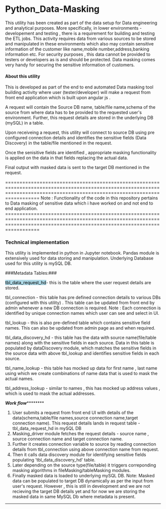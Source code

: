 # Python_Data-Masking
This utility has been created as part of the data setup for Data engineering and analytical purposes.
More specifically, in lower environments - developement and testing , there is a requirement for building and testing the ETL jobs.
This activity requires data from various sources to be stored and manipulated in these environments which also may contain sensitive information of the customer like name,mobile number,address,banking information etc.
For security purposes , this data cannot be provided to testers or developers as is and should be protected. 
Data masking comes very handy for securing the sensitive information of customers.

#### About this utility ####
This is developed as part of the end to end automated Data masking tool building activity where user (tester/developer) will make a request from front end application which is built upon angular js . 

A request will contain the Source DB name, table/file name,schema of the source from where data has to be provided to the requested user's environment. Further, this request details are stored in the underlying DB (mySQL) in a table. 

Upon receiveing a request, this utility will connect to source DB using pre configured connection details and identifies the sensitive fields (Data Discovery) in the table/file mentioned in the request.

Once the senisitive fields are identified , appropriate masking functionality is applied on the data in that fields replacing the actual data.

Final output with masked data is sent to the target DB mentioned in the request.

==============================================================================================================================================================================
    Note : Functionality of the code in this repository pertains to Data masking of sensitive data which i have worked on and not end to end application. ==============================================================================================================================================================================


### Technical implementation ###

This utility is implemented in python in Jupyter notebook.
Pandas module is extensively used for data storing and manipulation.
Underlying Database used for this utility is mySQL DB.

###Metadata Tables:###



 <mark style="background-color: lightblue">tbl_data_request_hd</mark>- this is the table where the user request details are stored.

tbl_connection - this table has pre defined connection details to various DBs (configured with this utility) . This table can be updated from front end by admin whenever a new DB connection is required. 
Note : Each connection is identified by unique connection names which user can see and select in UI.

tbl_lookup - this is also pre-defined table which contains sensitive field names. This can also be updated from admin page as and when required.

tbl_data_discovery_hd - this table has the data with source name(file/table names) along with the sensitive fields in each source.
Data in this table is populated by dataDiscovery module, which matches the sensitive fields in the source data with above tbl_lookup and identifies sensitive fields in each source.

tbl_name_lookup - this table has mocked up data for first name , last name using which we create combinations of name data that is used to mask the actual names.

tbl_address_lookup - similar to names , this has mocked up address values , which is used to mask the actual addresses.

*****************************************************************************Work flow*************************************************************************************

1. User submits a request from front end UI with details of the data(schema,table/file names,source connection name,target connection name). This request details lands in request table - tbl_data_request_hd in mySQL DB
2. Masking_driver module fetches the request details - source name , source connection name and target connection name. 
3. Further it creates connection variable to source by reading connection details from tbl_connection using above connection name from request.
4. Then it calls data discovery module for identifying sensitive fields populating 'tbl_data_discovery_hd' table.
4. Later depending on the source type(file/table) it triggers correponding masking algorithms in fileMasking/tableMasking modules.
5. Finally masked data is loaded to underlying mySQL DB. 
Note: Masked data can be populated to target DB dynamically as per the input from user's request. However , this is still in development and we are not recieving the target DB details yet and for now we are storing the masked data in same MySQL Db where metadata is present.
******************************************************************************************************************************************************************************




